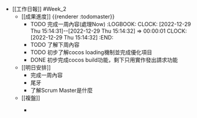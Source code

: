- [[工作日報]] #Week_2
	- [[成果進度]] {{renderer :todomaster}}
		- TODO 完成一周內容(處理Now)
		  :LOGBOOK:
		  CLOCK: [2022-12-29 Thu 15:14:31]--[2022-12-29 Thu 15:14:32] =>  00:00:01
		  CLOCK: [2022-12-29 Thu 15:14:32]
		  :END:
		- TODO  了解下周內容
		- TODO 初步了解cocos loading機制並完成優化項目
		- DONE 初步完成cocos build功能，剩下只用實作發出請求功能
	- [[明日安排]]
		- 完成一周內容
		- 尾牙
		- 了解Scrum Master是什麼
	- [[複盤]]
		- >